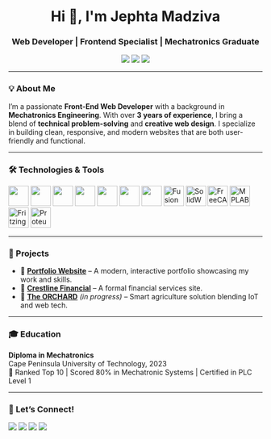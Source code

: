 <h1 align="center">Hi 👋, I'm Jephta Madziva</h1>
<h3 align="center">Web Developer | Frontend Specialist | Mechatronics Graduate</h3>

<p align="center">
  <a href="https://mjt97.github.io/Portfolio/" target="_blank"><img src="https://img.shields.io/badge/Portfolio-%23000000.svg?style=for-the-badge&logo=firefox&logoColor=white" /></a>
  <a href="mailto:madzivajephta@gmail.com"><img src="https://img.shields.io/badge/Gmail-red?logo=gmail&style=for-the-badge" /></a>
  <a href="https://www.tiktok.com/@jephthamadziva" target="_blank"><img src="https://img.shields.io/badge/TikTok-010101?logo=tiktok&logoColor=white&style=for-the-badge" /></a>
</p>

---

### 💡 About Me
I’m a passionate **Front-End Web Developer** with a background in **Mechatronics Engineering**. With over **3 years of experience**, I bring a blend of **technical problem-solving** and **creative web design**. I specialize in building clean, responsive, and modern websites that are both user-friendly and functional.

---

### 🛠️ Technologies & Tools
<p align="left">
  <!-- Web Dev -->
  <img src="https://cdn.jsdelivr.net/gh/devicons/devicon/icons/html5/html5-original.svg" width="40" />
  <img src="https://cdn.jsdelivr.net/gh/devicons/devicon/icons/css3/css3-original.svg" width="40" />
  <img src="https://cdn.jsdelivr.net/gh/devicons/devicon/icons/javascript/javascript-original.svg" width="40" />
  <img src="https://cdn.jsdelivr.net/gh/devicons/devicon/icons/github/github-original.svg" width="40" />
  <img src="https://cdn.jsdelivr.net/gh/devicons/devicon/icons/vscode/vscode-original.svg" width="40" />
  
  <!-- Design -->
  <img src="https://cdn.jsdelivr.net/gh/devicons/devicon/icons/inkscape/inkscape-original.svg" width="40" />
  <img src="https://cdn.jsdelivr.net/gh/devicons/devicon/icons/gimp/gimp-original.svg" width="40" />

  <!-- CAD & Simulation -->
  <img src="https://www.moosoft.com/wp-content/uploads/2024/08/Autodesk_Fusion_360.png" title="Fusion 360" width="40" />
  <img src="https://img.icons8.com/color/48/000000/solidworks.png" title="SolidWorks" width="40" />
  <img src="https://upload.wikimedia.org/wikipedia/commons/thumb/f/f7/FreeCAD-logo.svg/2048px-FreeCAD-logo.svg.png" title="FreeCAD" width="40" />

  <!-- Embedded & Circuit Design -->
  <img src="https://pngset.com/images/mplab-x-ide-mplab-x-ide-logo-word-text-scoreboard-label-transparent-png-2874300.png" title="MPLAB X IDE" width="40" />
  <img src="https://upload.wikimedia.org/wikipedia/commons/a/a8/Fritzing_icon_%28new%29.png" title="Fritzing" width="40" />
  <img src="https://upload.wikimedia.org/wikipedia/en/5/5a/Proteus_Design_Suite_Atom_Logo.png" title="Proteus Simulator" width="40" />
</p>

---

### 📂 Projects
- 🔹 **[Portfolio Website](https://jephtamadziva.netlify.app/)** – A modern, interactive portfolio showcasing my work and skills.
- 🔹 **[Crestline Financial](https://crestlinefinancialservices.co.za/)** – A formal financial services site.
- 🔹 **[The ORCHARD]()** *(in progress)* – Smart agriculture solution blending IoT and web tech.

---

### 🎓 Education
**Diploma in Mechatronics**  
Cape Peninsula University of Technology, 2023  
🏅 Ranked Top 10 | Scored 80% in Mechatronic Systems | Certified in PLC Level 1

---

### 🤝 Let’s Connect!
<p align="left">
  <a href="https://www.linkedin.com/in/your-link" target="_blank"><img src="https://img.shields.io/badge/LinkedIn-blue?logo=linkedin&style=for-the-badge" /></a>
  <a href="mailto:madzivajephta@gmail.com"><img src="https://img.shields.io/badge/Gmail-red?logo=gmail&style=for-the-badge" /></a>
  <a href="https://www.tiktok.com/@jephthamadziva" target="_blank"><img src="https://img.shields.io/badge/TikTok-black?logo=tiktok&style=for-the-badge" /></a>
  <a href="https://jephtamadziva.netlify.app/" target="_blank"><img src="https://img.shields.io/badge/Website-grey?logo=google-chrome&style=for-the-badge" /></a>
</p>
